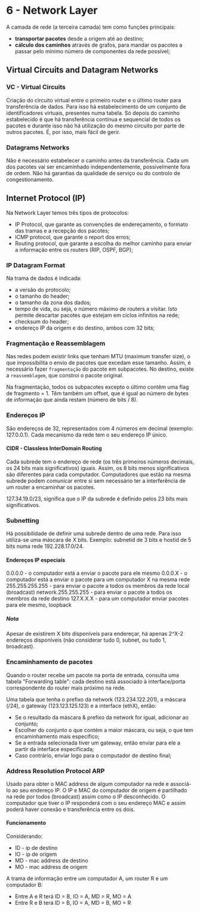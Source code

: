 # 6 - Network Layer

A camada de rede (a terceira camada) tem como funções principais:

- **transportar pacotes** desde a origem até ao destino;
- **cálculo dos caminhos** através de grafos, para mandar os pacotes a passar pelo mínimo número de componentes da rede possível;

## Virtual Circuits and Datagram Networks

### VC - Virtual Circuits

Criação do circuito virtual entre o primeiro router e o último router para transferência de dados. Para isso há estabelecimento de um conjunto de identificadores virtuais, presentes numa tabela. Só depois do caminho estabelecido é que há transferência contínua e sequencial de todos os pacotes e durante isso não há utilização do mesmo circuito por parte de outros pacotes. É, por isso, mais fácil de gerir.

### Datagrams Networks

Não é necessário estabelecer o caminho antes da transferência. Cada um dos pacotes vai ser encaminhado independentemente, possivelmente fora de ordem. Não há garantias da qualidade de serviço ou do controlo de congestionamento. 

## Internet Protocol (IP)

Na Network Layer temos três tipos de protocolos:

- IP Protocol, que garante as convenções de endereçamento, o formato das tramas e a recepção dos pacotes;
- ICMP protocol, que garante o report dos erros;
- Routing protocol, que garante a escolha do melhor caminho para enviar a informação entre os routers (RIP, OSPF, BGP);

### IP Datagram Format

Na trama de dados é indicada:
- a versão do protocolo;
- o tamanho do header;
- o tamanho da zona dos dados;
- tempo de vida, ou seja, o número máximo de routers a visitar. Isto permite descartar pacotes que estejam em ciclos infinitos na rede;
- checksum do header;
- endereço IP da origem e do destino, ambos com 32 bits;

### Fragmentação e Reassemblagem

Nas redes podem existir links que tenham MTU (maximum transfer size), o que impossibilita o envio de pacotes que excedam esse tamanho. Assim, é necessário fazer `fragmentação` do pacote em subpacotes. No destino, existe a `reassemblagem`, que constroi o pacote original.

Na fragmentação, todos os subpacotes excepto o último contêm uma flag de fragmento = 1. Têm também um offset, que é igual ao número de bytes de informação que ainda restam (número de bits / 8).

### Endereços IP

São endereços de 32, representados com 4 números em decimal (exemplo: 127.0.0.1). Cada mecanismo da rede tem o seu endereço IP único.

#### CIDR - Classless InterDomain Routing

Cada subrede tem o endereço de rede (os três primeiros números decimais, os 24 bits mais significativos) iguais. Assim, os 8 bits menos significativos são diferentes para cada computador. Computadores que estão na mesma subrede podem comunicar entre si sem necessário ter a interferência de um router a encaminhar os pacotes. 

127.34.19.0/23, significa que o IP da subrede é definido pelos 23 bits mais significativos. 

### Subnetting

Há possibilidade de definir uma subrede dentro de uma rede. Para isso utiliza-se uma máscara de X bits. Exemplo: subnetid de 3 bits e hostid de 5 bits numa rede 192.228.17.0/24. 

#### Endereços IP especiais

0.0.0.0 - o computador está a enviar o pacote para ele mesmo
0.0.0.X - o computador está a enviar o pacote para um computador X na mesma rede
255.255.255.255 - para enviar o pacote a todos os membros da rede local (broadcast)
network.255.255.255 - para enviar o pacote a todos os membros da rede destino
127.X.X.X - para um computador enviar pacotes para ele mesmo, loopback

##### Nota

Apesar de existirem X bits disponíveis para endereçar, há apenas 2^X-2 endereços disponíveis (não considerar tudo 0, subnet, ou tudo 1, broadcast).

### Encaminhamento de pacotes

Quando o router recebe um pacote na porta de entrada, consulta uma tabela "Forwarding table": cada destino está associado à interface/porta correspondente do router mais próximo na rede. 

Uma tabela que tenha o prefixo da network (123.234.122.201), a máscara (/24), o gateway (123.123.125.123) e a interface (ethX), então:
- Se o resultado da máscara & prefixo da network for igual, adicionar ao conjunto;
- Escolher do conjunto o que contém a maior máscara, ou seja, o que tem encaminhamento mais específico;
- Se a entrada selecionada tiver um gateway, então enviar para ele a partir da interface especificada;
- Caso contrário, enviar logo para o computador de destino final;

### Address Resolution Protocol ARP

Usado para obter o MAC address de algum computador na rede e associá-lo ao seu endereço IP. O IP e MAC do computador de origem é partilhado na rede por todos (broadcast) assim como o IP desconhecido. O computador que tiver o IP responderá com o seu endereço MAC e assim poderá haver conexão e transferência entre os dois. 

#### Funcionamento

Considerando:
- ID - ip de destino
- IO - ip de origem
- MD - mac address de destino
- MO - mac address de origem

A trama de informação entre um computador A, um router R e um computador B:
- Entre A e R terá ID = B, IO = A, MD = R, MO = A
- Entre R e B terá ID = B, IO = A, MD = B, MO = R

